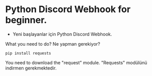 # Python Discord Webhook for beginner.
- Yeni başlayanlar için Python Discord Webhook.

What you need to do?
Ne yapman gerekiyor?

```
pip install requests
```

You need to download the "request" module.
"Requests" modülünü indirmen gerekmektedir.
